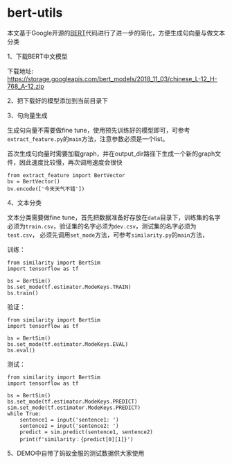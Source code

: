 # bert-utils

本文基于Google开源的[BERT](https://github.com/google-research/bert)代码进行了进一步的简化，方便生成句向量与做文本分类

1、下载BERT中文模型 

下载地址: https://storage.googleapis.com/bert_models/2018_11_03/chinese_L-12_H-768_A-12.zip

2、把下载好的模型添加到当前目录下

3、句向量生成

生成句向量不需要做fine tune，使用预先训练好的模型即可，可参考`extract_feature.py`的`main`方法，注意参数必须是一个list。

首次生成句向量时需要加载graph，并在output_dir路径下生成一个新的graph文件，因此速度比较慢，再次调用速度会很快
```
from extract_feature import BertVector
bv = BertVector()
bv.encode(['今天天气不错'])
```

4、文本分类

文本分类需要做fine tune，首先把数据准备好存放在`data`目录下，训练集的名字必须为`train.csv`，验证集的名字必须为`dev.csv`，测试集的名字必须为`test.csv`，
必须先调用`set_mode`方法，可参考`similarity.py`的`main`方法，

训练：
```
from similarity import BertSim
import tensorflow as tf

bs = BertSim()
bs.set_mode(tf.estimator.ModeKeys.TRAIN)
bs.train()
```

验证：
```
from similarity import BertSim
import tensorflow as tf

bs = BertSim()
bs.set_mode(tf.estimator.ModeKeys.EVAL)
bs.eval()
```

测试：
```
from similarity import BertSim
import tensorflow as tf

bs = BertSim()
bs.set_mode(tf.estimator.ModeKeys.PREDICT)
sim.set_mode(tf.estimator.ModeKeys.PREDICT)
while True:
    sentence1 = input('sentence1: ')
    sentence2 = input('sentence2: ')
    predict = sim.predict(sentence1, sentence2)
    print(f'similarity：{predict[0][1]}')

```

5、DEMO中自带了蚂蚁金服的测试数据供大家使用
